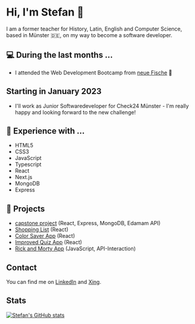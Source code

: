 # Hi, I'm Stefan  :wave:

I am a former teacher for History, Latin, English and Computer Science, based in Münster 🇩🇪, on my way to become a software developer. 

## 💻 During the last months ...
- I attended the Web Development Bootcamp from [neue Fische](https://www.neuefische.de/)  🐧

## Starting in January 2023
- I'll work as Junior Softwaredeveloper for Check24 Münster - I'm really happy and looking forward to the new challenge! 

## 💬 Experience with ...
- HTML5
- CSS3
- JavaScript
- Typescript
- React
- Next.js
- MongoDB
- Express

## 🧠 Projects
- [capstone project](https://github.com/s-kond/capstone-cook4all) (React, Express, MongoDB, Edamam API)
- [Shopping List](https://shoppinglist-kappa.vercel.app/) (React)
- [Color Saver App](https://color-saver-sandy.vercel.app) (React)
- [Improved Quiz App](https://quiz-app-ultra-git-main-s-kond.vercel.app) (React)
- [Rick and Morty App](https://rick-and-morty-app-omega-orcin.vercel.app) (JavaScript, API-Interaction)

## Contact

You can find me on [LinkedIn](https://www.linkedin.com/in/stefan-kondring-04b27b246/) and [Xing](https://www.xing.com/profile/Stefan_Kondring/cv).

## Stats
[![Stefan's GitHub stats](https://github-readme-stats.vercel.app/api?username=s-kond&theme=tokyonight)](https://github.com/s-kond/github-readme-stats)
